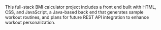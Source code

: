 This full-stack BMI calculator project includes a front end built with HTML, CSS, and JavaScript, a Java-based back end that generates sample workout routines, and plans for future REST API integration to enhance workout personalization.
